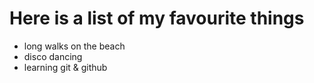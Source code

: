 # Here is a list of my favourite things
- long walks on the beach
- disco dancing
- learning git & github
